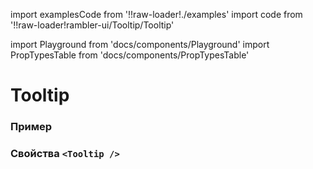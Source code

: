 import examplesCode from '!!raw-loader!./examples'
import code from '!!raw-loader!rambler-ui/Tooltip/Tooltip'

import Playground from 'docs/components/Playground'
import PropTypesTable from 'docs/components/PropTypesTable'

# Tooltip

### Пример
<Playground code={examplesCode} />

### Свойства `<Tooltip />`
<PropTypesTable code={code} />
